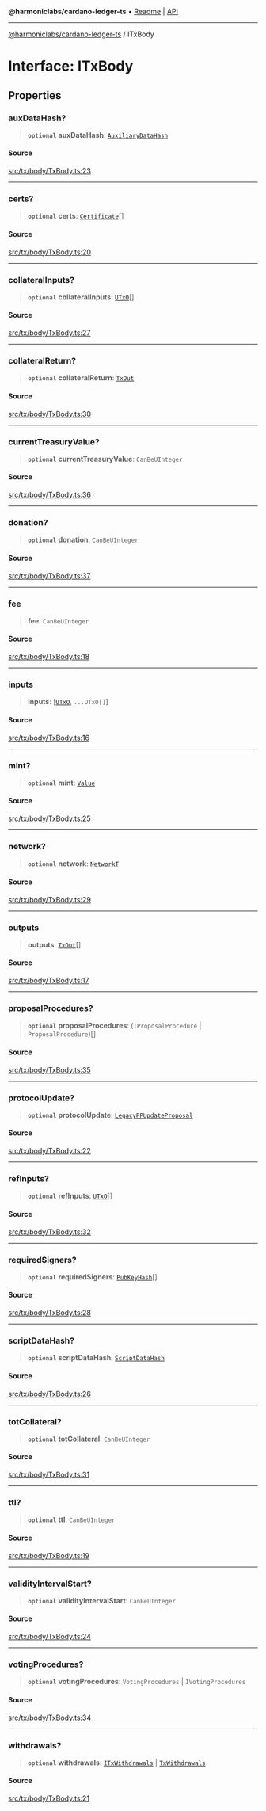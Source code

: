 **@harmoniclabs/cardano-ledger-ts** • [Readme](../Introduction) \| [API](../globals)

***

[@harmoniclabs/cardano-ledger-ts](../Introduction) / ITxBody

# Interface: ITxBody

## Properties

### auxDataHash?

> **`optional`** **auxDataHash**: [`AuxiliaryDataHash`](../classes/AuxiliaryDataHash)

#### Source

[src/tx/body/TxBody.ts:23](https://github.com/HarmonicLabs/cardano-ledger-ts/blob/d1659b0/src/tx/body/TxBody.ts#L23)

***

### certs?

> **`optional`** **certs**: [`Certificate`](../type-aliases/Certificate)[]

#### Source

[src/tx/body/TxBody.ts:20](https://github.com/HarmonicLabs/cardano-ledger-ts/blob/d1659b0/src/tx/body/TxBody.ts#L20)

***

### collateralInputs?

> **`optional`** **collateralInputs**: [`UTxO`](../classes/UTxO)[]

#### Source

[src/tx/body/TxBody.ts:27](https://github.com/HarmonicLabs/cardano-ledger-ts/blob/d1659b0/src/tx/body/TxBody.ts#L27)

***

### collateralReturn?

> **`optional`** **collateralReturn**: [`TxOut`](../classes/TxOut)

#### Source

[src/tx/body/TxBody.ts:30](https://github.com/HarmonicLabs/cardano-ledger-ts/blob/d1659b0/src/tx/body/TxBody.ts#L30)

***

### currentTreasuryValue?

> **`optional`** **currentTreasuryValue**: `CanBeUInteger`

#### Source

[src/tx/body/TxBody.ts:36](https://github.com/HarmonicLabs/cardano-ledger-ts/blob/d1659b0/src/tx/body/TxBody.ts#L36)

***

### donation?

> **`optional`** **donation**: `CanBeUInteger`

#### Source

[src/tx/body/TxBody.ts:37](https://github.com/HarmonicLabs/cardano-ledger-ts/blob/d1659b0/src/tx/body/TxBody.ts#L37)

***

### fee

> **fee**: `CanBeUInteger`

#### Source

[src/tx/body/TxBody.ts:18](https://github.com/HarmonicLabs/cardano-ledger-ts/blob/d1659b0/src/tx/body/TxBody.ts#L18)

***

### inputs

> **inputs**: [[`UTxO`](../classes/UTxO), `...UTxO[]`]

#### Source

[src/tx/body/TxBody.ts:16](https://github.com/HarmonicLabs/cardano-ledger-ts/blob/d1659b0/src/tx/body/TxBody.ts#L16)

***

### mint?

> **`optional`** **mint**: [`Value`](../classes/Value)

#### Source

[src/tx/body/TxBody.ts:25](https://github.com/HarmonicLabs/cardano-ledger-ts/blob/d1659b0/src/tx/body/TxBody.ts#L25)

***

### network?

> **`optional`** **network**: [`NetworkT`](../type-aliases/NetworkT)

#### Source

[src/tx/body/TxBody.ts:29](https://github.com/HarmonicLabs/cardano-ledger-ts/blob/d1659b0/src/tx/body/TxBody.ts#L29)

***

### outputs

> **outputs**: [`TxOut`](../classes/TxOut)[]

#### Source

[src/tx/body/TxBody.ts:17](https://github.com/HarmonicLabs/cardano-ledger-ts/blob/d1659b0/src/tx/body/TxBody.ts#L17)

***

### proposalProcedures?

> **`optional`** **proposalProcedures**: (`IProposalProcedure` \| `ProposalProcedure`)[]

#### Source

[src/tx/body/TxBody.ts:35](https://github.com/HarmonicLabs/cardano-ledger-ts/blob/d1659b0/src/tx/body/TxBody.ts#L35)

***

### protocolUpdate?

> **`optional`** **protocolUpdate**: [`LegacyPPUpdateProposal`](../type-aliases/LegacyPPUpdateProposal)

#### Source

[src/tx/body/TxBody.ts:22](https://github.com/HarmonicLabs/cardano-ledger-ts/blob/d1659b0/src/tx/body/TxBody.ts#L22)

***

### refInputs?

> **`optional`** **refInputs**: [`UTxO`](../classes/UTxO)[]

#### Source

[src/tx/body/TxBody.ts:32](https://github.com/HarmonicLabs/cardano-ledger-ts/blob/d1659b0/src/tx/body/TxBody.ts#L32)

***

### requiredSigners?

> **`optional`** **requiredSigners**: [`PubKeyHash`](../classes/PubKeyHash)[]

#### Source

[src/tx/body/TxBody.ts:28](https://github.com/HarmonicLabs/cardano-ledger-ts/blob/d1659b0/src/tx/body/TxBody.ts#L28)

***

### scriptDataHash?

> **`optional`** **scriptDataHash**: [`ScriptDataHash`](../classes/ScriptDataHash)

#### Source

[src/tx/body/TxBody.ts:26](https://github.com/HarmonicLabs/cardano-ledger-ts/blob/d1659b0/src/tx/body/TxBody.ts#L26)

***

### totCollateral?

> **`optional`** **totCollateral**: `CanBeUInteger`

#### Source

[src/tx/body/TxBody.ts:31](https://github.com/HarmonicLabs/cardano-ledger-ts/blob/d1659b0/src/tx/body/TxBody.ts#L31)

***

### ttl?

> **`optional`** **ttl**: `CanBeUInteger`

#### Source

[src/tx/body/TxBody.ts:19](https://github.com/HarmonicLabs/cardano-ledger-ts/blob/d1659b0/src/tx/body/TxBody.ts#L19)

***

### validityIntervalStart?

> **`optional`** **validityIntervalStart**: `CanBeUInteger`

#### Source

[src/tx/body/TxBody.ts:24](https://github.com/HarmonicLabs/cardano-ledger-ts/blob/d1659b0/src/tx/body/TxBody.ts#L24)

***

### votingProcedures?

> **`optional`** **votingProcedures**: `VotingProcedures` \| `IVotingProcedures`

#### Source

[src/tx/body/TxBody.ts:34](https://github.com/HarmonicLabs/cardano-ledger-ts/blob/d1659b0/src/tx/body/TxBody.ts#L34)

***

### withdrawals?

> **`optional`** **withdrawals**: [`ITxWithdrawals`](../type-aliases/ITxWithdrawals) \| [`TxWithdrawals`](../classes/TxWithdrawals)

#### Source

[src/tx/body/TxBody.ts:21](https://github.com/HarmonicLabs/cardano-ledger-ts/blob/d1659b0/src/tx/body/TxBody.ts#L21)
